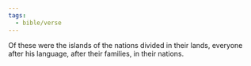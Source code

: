 ```yaml
---
tags:
  - bible/verse
---
```

Of these were the islands of the nations divided in their lands, everyone after his language, after their families, in their nations.